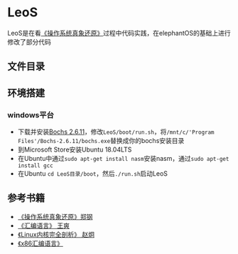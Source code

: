 # LeoS

LeoS是在看[《操作系统真象还原》](https://book.douban.com/search/郑钢)过程中代码实践，在elephantOS的基础上进行修改了部分代码

## 文件目录



## 环境搭建

### windows平台

- 下载并安装[Bochs 2.6.11](https://sourceforge.net/projects/bochs/files/bochs/2.6.11/)，修改`LeoS/boot/run.sh`，将`/mnt/c/'Program Files'/Bochs-2.6.11/bochs.exe`替换成你的bochs安装目录
- 到Microsoft Store安装Ubuntu 18.04LTS
- 在Ubuntu中通过`sudo apt-get install nasm`安装nasm，通过`sudo apt-get install gcc`
- 在Ubuntu `cd LeoS目录/boot`，然后`./run.sh`启动LeoS

## 参考书籍

- [《操作系统真象还原》郑钢](https://book.douban.com/subject/26745156/)
- [《汇编语言》 王爽](https://book.douban.com/subject/25726019/)
- [《Linux内核完全剖析》 赵炯](https://book.douban.com/subject/3229243//)
- [《x86汇编语言》](https://book.douban.com/subject/20492528/)

